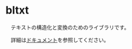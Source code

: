 ﻿# bltxt

　テキストの構造化と変換のためのライブラリです。

　詳細は[ドキュメント](https://longfish801.github.io/gitdoc/bltxt/)を参照してください。
